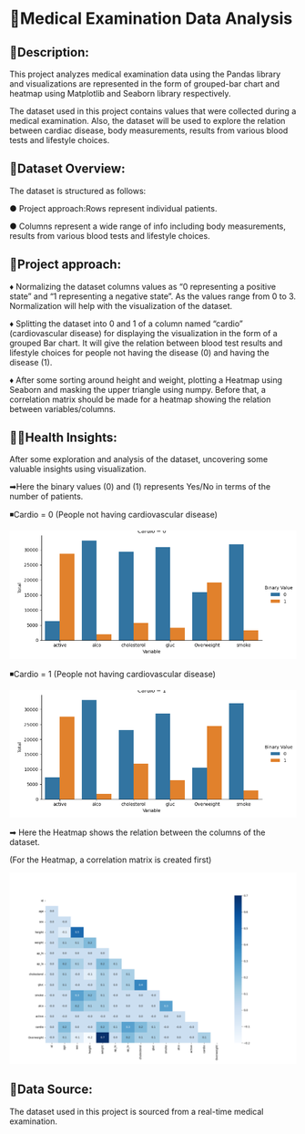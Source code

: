 # **🏥Medical Examination Data Analysis**


## **📄Description:**

This project analyzes medical examination data using the Pandas library and visualizations are represented in the form of grouped-bar chart and heatmap using Matplotlib and Seaborn library respectively.

The dataset used in this project contains values that were collected during a medical examination. Also, the dataset will be used to explore the relation between cardiac disease, body measurements, results from various blood tests and lifestyle choices.

## **📑Dataset Overview:**
The dataset is structured as follows:

● Project approach:Rows represent individual patients.

● Columns represent a wide range of info including body
measurements, results from various blood tests and 
lifestyle choices.

## **🚀Project approach:**

♦ Normalizing the dataset columns values as “0 representing a positive state” and “1 representing a negative state”. As the values range from 0 to 3. Normalization will help with the visualization of the dataset.

♦ Splitting the dataset into 0 and 1 of a column named “cardio” (cardiovascular disease) for displaying the visualization in the form of a grouped Bar chart. It will give the relation between blood test results and lifestyle choices for people not having the disease (0) and having the disease (1).

♦ After some sorting around height and weight, plotting a Heatmap using Seaborn and masking the upper triangle using numpy. Before that,  a correlation matrix should be made for a heatmap showing the relation between variables/columns.

## **👨‍⚕️️Health Insights:**

After some exploration and analysis of the dataset, uncovering some valuable insights using visualization.

➡Here the binary values (0) and (1) represents Yes/No in terms of the number of patients.

◾️Cardio = 0 (People not having cardiovascular disease)

<img src="images/plot0.png">

◾️Cardio = 1 (People not having cardiovascular disease)

<img src="images/plot1.png">

➡ Here the Heatmap shows the relation between the columns of the dataset.

(For the Heatmap, a correlation matrix is created first)

<img src="images/Heatmap.png">

## **📃Data Source:**

The dataset used in this project is sourced from a real-time medical examination.